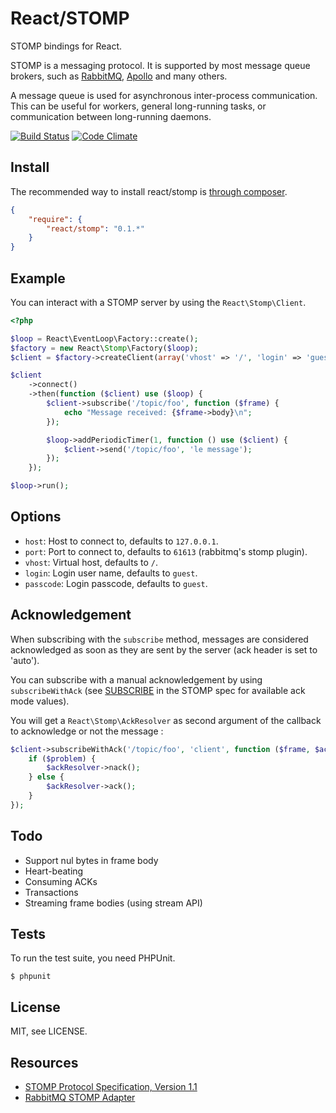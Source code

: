 # React/STOMP

STOMP bindings for React.

STOMP is a messaging protocol. It is supported by most message queue brokers,
such as [RabbitMQ](http://www.rabbitmq.com/),
[Apollo](http://activemq.apache.org/apollo/) and many others.

A message queue is used for asynchronous inter-process communication. This can
be useful for workers, general long-running tasks, or communication between
long-running daemons.

[![Build Status](https://secure.travis-ci.org/reactphp/stomp.png?branch=master)](http://travis-ci.org/reactphp/stomp) [![Code Climate](https://codeclimate.com/github/reactphp/stomp/badges/gpa.svg)](https://codeclimate.com/github/reactphp/stomp)

## Install

The recommended way to install react/stomp is [through composer](http://getcomposer.org).

```JSON
{
    "require": {
        "react/stomp": "0.1.*"
    }
}
```

## Example

You can interact with a STOMP server by using the `React\Stomp\Client`.

```php
<?php

$loop = React\EventLoop\Factory::create();
$factory = new React\Stomp\Factory($loop);
$client = $factory->createClient(array('vhost' => '/', 'login' => 'guest', 'passcode' => 'guest'));

$client
    ->connect()
    ->then(function ($client) use ($loop) {
        $client->subscribe('/topic/foo', function ($frame) {
            echo "Message received: {$frame->body}\n";
        });

        $loop->addPeriodicTimer(1, function () use ($client) {
            $client->send('/topic/foo', 'le message');
        });
    });

$loop->run();
```

## Options

* `host`: Host to connect to, defaults to `127.0.0.1`.
* `port`: Port to connect to, defaults to `61613` (rabbitmq's stomp plugin).
* `vhost`: Virtual host, defaults to `/`.
* `login`: Login user name, defaults to `guest`.
* `passcode`: Login passcode, defaults to `guest`.

## Acknowledgement

When subscribing with the `subscribe` method, messages are considered
acknowledged as soon as they are sent by the server (ack header is set to
'auto').

You can subscribe with a manual acknowledgement by using `subscribeWithAck`
(see [SUBSCRIBE](http://stomp.github.com//stomp-specification-1.1.html#SUBSCRIBE)
in the STOMP spec for available ack mode values).

You will get a `React\Stomp\AckResolver` as second argument of the callback to
acknowledge or not the message :

```php
$client->subscribeWithAck('/topic/foo', 'client', function ($frame, $ackResolver) {
    if ($problem) {
        $ackResolver->nack();
    } else {
        $ackResolver->ack();
    }
});
```

## Todo

* Support nul bytes in frame body
* Heart-beating
* Consuming ACKs
* Transactions
* Streaming frame bodies (using stream API)

## Tests

To run the test suite, you need PHPUnit.

    $ phpunit

## License

MIT, see LICENSE.

## Resources

* [STOMP Protocol Specification, Version 1.1](http://stomp.github.com/stomp-specification-1.1.html)
* [RabbitMQ STOMP Adapter](http://www.rabbitmq.com/stomp.html)
